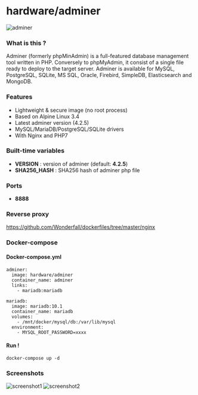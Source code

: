 # hardware/adminer

![adminer](https://i.imgur.com/HRNxSRK.png "adminer")

### What is this ?

Adminer (formerly phpMinAdmin) is a full-featured database management tool written in PHP. Conversely to phpMyAdmin, it consist of a single file ready to deploy to the target server. Adminer is available for MySQL, PostgreSQL, SQLite, MS SQL, Oracle, Firebird, SimpleDB, Elasticsearch and MongoDB.

### Features

- Lightweight & secure image (no root process)
- Based on Alpine Linux 3.4
- Latest adminer version (4.2.5)
- MySQL/MariaDB/PostgreSQL/SQLite drivers
- With Nginx and PHP7

### Built-time variables

- **VERSION** : version of adminer (default: **4.2.5**)
- **SHA256_HASH** : SHA256 hash of adminer php file

### Ports

- **8888**

### Reverse proxy

https://github.com/Wonderfall/dockerfiles/tree/master/nginx

### Docker-compose

#### Docker-compose.yml

```
adminer:
  image: hardware/adminer
  container_name: adminer
  links:
    - mariadb:mariadb

mariadb:
  image: mariadb:10.1
  container_name: mariadb
  volumes:
    - /mnt/docker/mysql/db:/var/lib/mysql
  environment:
    - MYSQL_ROOT_PASSWORD=xxxx
```

#### Run !

```
docker-compose up -d
```

### Screenshots

![screenshot1](http://i.imgur.com/a9MEEFq.png "screenshot1")
![screenshot2](http://i.imgur.com/SASabMB.png "screenshot2")
